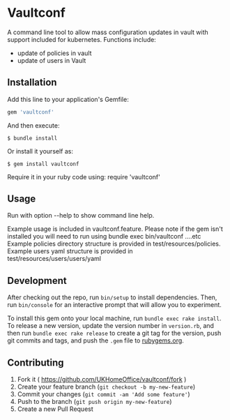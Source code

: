 # Vaultconf
A command line tool to allow mass configuration updates in vault with support included for kubernetes. Functions include:
- update of policies in vault
- update of users in Vault

## Installation
Add this line to your application's Gemfile:

```ruby
gem 'vaultconf'
```

And then execute:

    $ bundle install

Or install it yourself as:

    $ gem install vaultconf
    
Require it in your ruby code using:
require 'vaultconf'

## Usage
Run with option --help to show command line help.

Example usage is included in vaultconf.feature. Please note if the gem isn't installed you will need to run using bundle exec bin/vaultconf ....etc
Example policies directory structure is provided in test/resources/policies.
Example users yaml structure is provided in test/resources/users/users/yaml

## Development

After checking out the repo, run `bin/setup` to install dependencies. Then, run `bin/console` for an interactive prompt that will allow you to experiment.

To install this gem onto your local machine, run `bundle exec rake install`. To release a new version, update the version number in `version.rb`, and then run `bundle exec rake release` to create a git tag for the version, push git commits and tags, and push the `.gem` file to [rubygems.org](https://rubygems.org).

## Contributing

1. Fork it ( https://github.com/UKHomeOffice/vaultconf/fork )
2. Create your feature branch (`git checkout -b my-new-feature`)
3. Commit your changes (`git commit -am 'Add some feature'`)
4. Push to the branch (`git push origin my-new-feature`)
5. Create a new Pull Request
